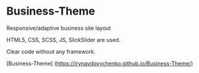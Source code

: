 # Business-Theme
Responsive/adaptive business site layout

HTML5, CSS, SCSS, JS, SlickSlider are used.

Clear code without any framework.

[Business-Theme] (https://irynavdovychenko.github.io/Business-Theme/)
